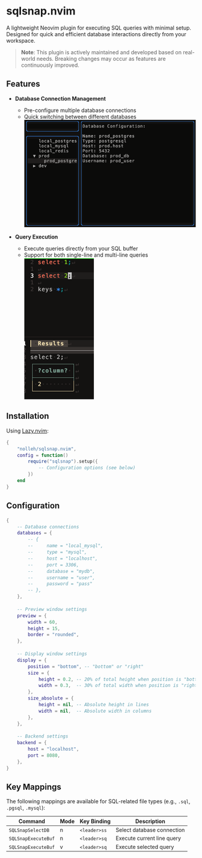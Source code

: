 # sqlsnap.nvim

A lightweight Neovim plugin for executing SQL queries with minimal setup. Designed for quick and efficient database interactions directly from your workspace.

> **Note**: This plugin is actively maintained and developed based on real-world needs. Breaking changes may occur as features are continuously improved.

## Features

- **Database Connection Management**

  - Pre-configure multiple database connections
  - Quick switching between different databases
    ![](./docs/images/select-db.png)

- **Query Execution**
  - Execute queries directly from your SQL buffer
  - Support for both single-line and multi-line queries
    ![](./docs/images/run_query.png)

## Installation

Using [Lazy.nvim](https://github.com/folke/lazy.nvim):

```lua
{
    "nolleh/sqlsnap.nvim",
    config = function()
        require("sqlsnap").setup({
            -- Configuration options (see below)
        })
    end
}
```

## Configuration

```lua
{
    -- Database connections
    databases = {
        -- {
        --     name = "local_mysql",
        --     type = "mysql",
        --     host = "localhost",
        --     port = 3306,
        --     database = "mydb",
        --     username = "user",
        --     password = "pass"
        -- },
    },

    -- Preview window settings
    preview = {
        width = 60,
        height = 15,
        border = "rounded",
    },

    -- Display window settings
    display = {
        position = "bottom", -- "bottom" or "right"
        size = {
            height = 0.2, -- 20% of total height when position is "bottom"
            width = 0.3,  -- 30% of total width when position is "right"
        },
        size_absolute = {
            height = nil, -- Absolute height in lines
            width = nil,  -- Absolute width in columns
        },
    },

    -- Backend settings
    backend = {
        host = "localhost",
        port = 8080,
    },
}
```

## Key Mappings

The following mappings are available for SQL-related file types (e.g., `.sql`, `.pgsql`, `.mysql`):

| Command             | Mode | Key Binding  | Description                |
| ------------------- | ---- | ------------ | -------------------------- |
| `SQLSnapSelectDB`   | n    | `<leader>ss` | Select database connection |
| `SQLSnapExecuteBuf` | n    | `<leader>sq` | Execute current line query |
| `SQLSnapExecuteBuf` | v    | `<leader>sq` | Execute selected query     |
